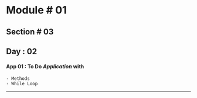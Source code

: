 #  Module # 01
## Section # 03
## Day : 02
#### **App** 01 : To Do _Application_ with
    - Methods
    - While Loop
___


